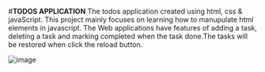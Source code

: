#**TODOS APPLICATION**
The todos application created using html, css & javaScript. This project mainly focuses on learning how to manupulate html elements in javascript. The Web applications have features of adding a task, deleting a task and marking completed when the task done.The tasks will be restored when click the reload button.

![image](https://github.com/user-attachments/assets/bbbccdd0-9e17-4802-adfb-68ef371721f3)

